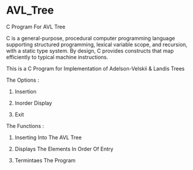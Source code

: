 # AVL_Tree
C Program For AVL Tree

C is a general-purpose, procedural computer programming language supporting structured programming, lexical variable scope, and recursion, with a static type system. By design, C provides constructs that map efficiently to typical machine instructions.

This is a C Program for Implementation of Adelson-Velskii & Landis Trees

The Options :
  1. Insertion
  
  2. Inorder Display
  
  3. Exit
  
The Functions :

  1. Inserting Into The AVL Tree
  
  2. Displays The Elements In Order Of Entry
  
  3. Termintaes The Program
